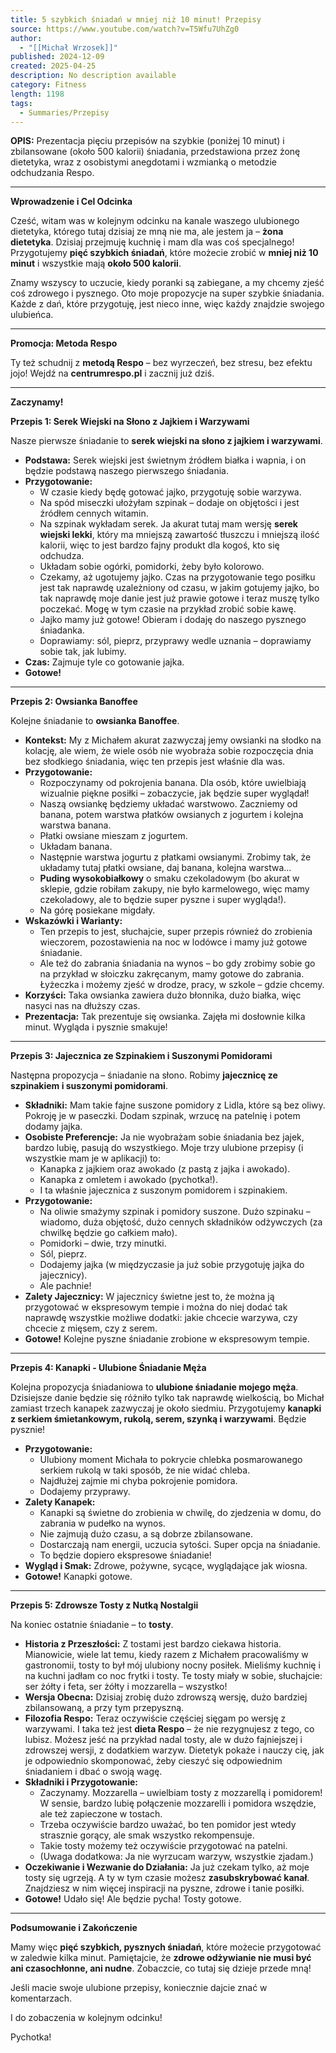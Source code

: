 ```yaml
---
title: 5 szybkich śniadań w mniej niż 10 minut! Przepisy
source: https://www.youtube.com/watch?v=T5Wfu7UhZg0
author:
  - "[[Michał Wrzosek]]"
published: 2024-12-09
created: 2025-04-25
description: No description available
category: Fitness
length: 1198
tags:
  - Summaries/Przepisy
---
```


**OPIS:** Prezentacja pięciu przepisów na szybkie (poniżej 10 minut) i zbilansowane (około 500 kalorii) śniadania, przedstawiona przez żonę dietetyka, wraz z osobistymi anegdotami i wzmianką o metodzie odchudzania Respo.

---

**Wprowadzenie i Cel Odcinka**

Cześć, witam was w kolejnym odcinku na kanale waszego ulubionego dietetyka, którego tutaj dzisiaj ze mną nie ma, ale jestem ja – **żona dietetyka**. Dzisiaj przejmuję kuchnię i mam dla was coś specjalnego! Przygotujemy **pięć szybkich śniadań**, które możecie zrobić w **mniej niż 10 minut** i wszystkie mają **około 500 kalorii**.

Znamy wszyscy to uczucie, kiedy poranki są zabiegane, a my chcemy zjeść coś zdrowego i pysznego. Oto moje propozycje na super szybkie śniadania. Każde z dań, które przygotuję, jest nieco inne, więc każdy znajdzie swojego ulubieńca.

---

**Promocja: Metoda Respo**

Ty też schudnij z **metodą Respo** – bez wyrzeczeń, bez stresu, bez efektu jojo! Wejdź na **centrumrespo.pl** i zacznij już dziś.

---

**Zaczynamy!**

**Przepis 1: Serek Wiejski na Słono z Jajkiem i Warzywami**

Nasze pierwsze śniadanie to **serek wiejski na słono z jajkiem i warzywami**.

*   **Podstawa:** Serek wiejski jest świetnym źródłem białka i wapnia, i on będzie podstawą naszego pierwszego śniadania.
*   **Przygotowanie:**
    *   W czasie kiedy będę gotować jajko, przygotuję sobie warzywa.
    *   Na spód miseczki ułożyłam szpinak – dodaje on objętości i jest źródłem cennych witamin.
    *   Na szpinak wykładam serek. Ja akurat tutaj mam wersję **serek wiejski lekki**, który ma mniejszą zawartość tłuszczu i mniejszą ilość kalorii, więc to jest bardzo fajny produkt dla kogoś, kto się odchudza.
    *   Układam sobie ogórki, pomidorki, żeby było kolorowo.
    *   Czekamy, aż ugotujemy jajko. Czas na przygotowanie tego posiłku jest tak naprawdę uzależniony od czasu, w jakim gotujemy jajko, bo tak naprawdę moje danie jest już prawie gotowe i teraz muszę tylko poczekać. Mogę w tym czasie na przykład zrobić sobie kawę.
    *   Jajko mamy już gotowe! Obieram i dodaję do naszego pysznego śniadanka.
    *   Doprawiamy: sól, pieprz, przyprawy wedle uznania – doprawiamy sobie tak, jak lubimy.
*   **Czas:** Zajmuje tyle co gotowanie jajka.
*   **Gotowe!**

---

**Przepis 2: Owsianka Banoffee**

Kolejne śniadanie to **owsianka Banoffee**.

*   **Kontekst:** My z Michałem akurat zazwyczaj jemy owsianki na słodko na kolację, ale wiem, że wiele osób nie wyobraża sobie rozpoczęcia dnia bez słodkiego śniadania, więc ten przepis jest właśnie dla was.
*   **Przygotowanie:**
    *   Rozpoczynamy od pokrojenia banana. Dla osób, które uwielbiają wizualnie piękne posiłki – zobaczycie, jak będzie super wyglądał!
    *   Naszą owsiankę będziemy układać warstwowo. Zaczniemy od banana, potem warstwa płatków owsianych z jogurtem i kolejna warstwa banana.
    *   Płatki owsiane mieszam z jogurtem.
    *   Układam banana.
    *   Następnie warstwa jogurtu z płatkami owsianymi. Zrobimy tak, że układamy tutaj płatki owsiane, daj banana, kolejna warstwa...
    *   **Puding wysokobiałkowy** o smaku czekoladowym (bo akurat w sklepie, gdzie robiłam zakupy, nie było karmelowego, więc mamy czekoladowy, ale to będzie super pyszne i super wygląda!).
    *   Na górę posiekane migdały.
*   **Wskazówki i Warianty:**
    *   Ten przepis to jest, słuchajcie, super przepis również do zrobienia wieczorem, pozostawienia na noc w lodówce i mamy już gotowe śniadanie.
    *   Ale też do zabrania śniadania na wynos – bo gdy zrobimy sobie go na przykład w słoiczku zakręcanym, mamy gotowe do zabrania. Łyżeczka i możemy zjeść w drodze, pracy, w szkole – gdzie chcemy.
*   **Korzyści:** Taka owsianka zawiera dużo błonnika, dużo białka, więc nasyci nas na dłuższy czas.
*   **Prezentacja:** Tak prezentuje się owsianka. Zajęła mi dosłownie kilka minut. Wygląda i pysznie smakuje!

---

**Przepis 3: Jajecznica ze Szpinakiem i Suszonymi Pomidorami**

Następna propozycja – śniadanie na słono. Robimy **jajecznicę ze szpinakiem i suszonymi pomidorami**.

*   **Składniki:** Mam takie fajne suszone pomidory z Lidla, które są bez oliwy. Pokroję je w paseczki. Dodam szpinak, wrzucę na patelnię i potem dodamy jajka.
*   **Osobiste Preferencje:** Ja nie wyobrażam sobie śniadania bez jajek, bardzo lubię, pasują do wszystkiego. Moje trzy ulubione przepisy (i wszystkie mam je w aplikacji) to:
    *   Kanapka z jajkiem oraz awokado (z pastą z jajka i awokado).
    *   Kanapka z omletem i awokado (pychotka!).
    *   I ta właśnie jajecznica z suszonym pomidorem i szpinakiem.
*   **Przygotowanie:**
    *   Na oliwie smażymy szpinak i pomidory suszone. Dużo szpinaku – wiadomo, duża objętość, dużo cennych składników odżywczych (za chwilkę będzie go całkiem mało).
    *   Pomidorki – dwie, trzy minutki.
    *   Sól, pieprz.
    *   Dodajemy jajka (w międzyczasie ja już sobie przygotuję jajka do jajecznicy).
    *   Ale pachnie!
*   **Zalety Jajecznicy:** W jajecznicy świetne jest to, że można ją przygotować w ekspresowym tempie i można do niej dodać tak naprawdę wszystkie możliwe dodatki: jakie chcecie warzywa, czy chcecie z mięsem, czy z serem.
*   **Gotowe!** Kolejne pyszne śniadanie zrobione w ekspresowym tempie.

---

**Przepis 4: Kanapki - Ulubione Śniadanie Męża**

Kolejna propozycja śniadaniowa to **ulubione śniadanie mojego męża**. Dzisiejsze danie będzie się różniło tylko tak naprawdę wielkością, bo Michał zamiast trzech kanapek zazwyczaj je około siedmiu. Przygotujemy **kanapki z serkiem śmietankowym, rukolą, serem, szynką i warzywami**. Będzie pysznie!

*   **Przygotowanie:**
    *   Ulubiony moment Michała to pokrycie chlebka posmarowanego serkiem rukolą w taki sposób, że nie widać chleba.
    *   Najdłużej zajmie mi chyba pokrojenie pomidora.
    *   Dodajemy przyprawy.
*   **Zalety Kanapek:**
    *   Kanapki są świetne do zrobienia w chwilę, do zjedzenia w domu, do zabrania w pudełko na wynos.
    *   Nie zajmują dużo czasu, a są dobrze zbilansowane.
    *   Dostarczają nam energii, uczucia sytości. Super opcja na śniadanie.
    *   To będzie dopiero ekspresowe śniadanie!
*   **Wygląd i Smak:** Zdrowe, pożywne, sycące, wyglądające jak wiosna.
*   **Gotowe!** Kanapki gotowe.

---

**Przepis 5: Zdrowsze Tosty z Nutką Nostalgii**

Na koniec ostatnie śniadanie – to **tosty**.

*   **Historia z Przeszłości:** Z tostami jest bardzo ciekawa historia. Mianowicie, wiele lat temu, kiedy razem z Michałem pracowaliśmy w gastronomii, tosty to był mój ulubiony nocny posiłek. Mieliśmy kuchnię i na kuchni jadłam co noc frytki i tosty. Te tosty miały w sobie, słuchajcie: ser żółty i feta, ser żółty i mozzarella – wszystko!
*   **Wersja Obecna:** Dzisiaj zrobię dużo zdrowszą wersję, dużo bardziej zbilansowaną, a przy tym przepyszną.
*   **Filozofia Respo:** Teraz oczywiście częściej sięgam po wersję z warzywami. I taka też jest **dieta Respo** – że nie rezygnujesz z tego, co lubisz. Możesz jeść na przykład nadal tosty, ale w dużo fajniejszej i zdrowszej wersji, z dodatkiem warzyw. Dietetyk pokaże i nauczy cię, jak je odpowiednio skomponować, żeby cieszyć się odpowiednim śniadaniem i dbać o swoją wagę.
*   **Składniki i Przygotowanie:**
    *   Zaczynamy. Mozzarella – uwielbiam tosty z mozzarellą i pomidorem! W sensie, bardzo lubię połączenie mozzarelli i pomidora wszędzie, ale też zapieczone w tostach.
    *   Trzeba oczywiście bardzo uważać, bo ten pomidor jest wtedy strasznie gorący, ale smak wszystko rekompensuje.
    *   Takie tosty możemy też oczywiście przygotować na patelni.
    *   (Uwaga dodatkowa: Ja nie wyrzucam warzyw, wszystkie zjadam.)
*   **Oczekiwanie i Wezwanie do Działania:** Ja już czekam tylko, aż moje tosty się ugrzeją. A ty w tym czasie możesz **zasubskrybować kanał**. Znajdziesz w nim więcej inspiracji na pyszne, zdrowe i tanie posiłki.
*   **Gotowe!** Udało się! Ale będzie pycha! Tosty gotowe.

---

**Podsumowanie i Zakończenie**

Mamy więc **pięć szybkich, pysznych śniadań**, które możecie przygotować w zaledwie kilka minut. Pamiętajcie, że **zdrowe odżywianie nie musi być ani czasochłonne, ani nudne**. Zobaczcie, co tutaj się dzieje przede mną!

Jeśli macie swoje ulubione przepisy, koniecznie dajcie znać w komentarzach.

I do zobaczenia w kolejnym odcinku!

Pychotka!